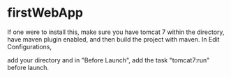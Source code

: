 # firstWebApp

If one were to install this, make sure you have tomcat 7 within the directory, have maven plugin enabled, and then build the project with maven. In Edit Configurations,

add your directory and in "Before Launch", add the task "tomcat7:run" before launch.

